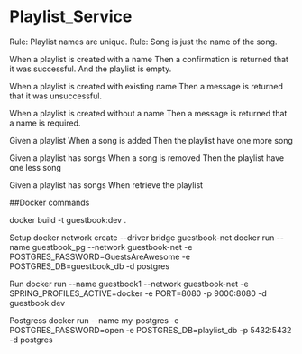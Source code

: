 # Playlist_Service

Rule: Playlist names are unique.
Rule: Song is just the name of the song.

When a playlist is created with a name
Then a confirmation is returned that it was successful.
And the playlist is empty.

When a playlist is created with existing name
Then a message is returned that it was unsuccessful.

When a playlist is created without a name
Then a message is returned that a name is required.

Given a playlist
When a song is added
Then the playlist have one more song

Given a playlist has songs
When a song is removed
Then the playlist have one less song

Given a playlist has songs
When retrieve the playlist


##Docker commands

docker build -t guestbook:dev .

Setup
docker network create --driver bridge guestbook-net
docker run --name guestbook_pg --network guestbook-net -e POSTGRES_PASSWORD=GuestsAreAwesome -e POSTGRES_DB=guestbook_db -d postgres

Run
docker run --name guestbook1 --network guestbook-net -e SPRING_PROFILES_ACTIVE=docker -e PORT=8080 -p 9000:8080 -d guestbook:dev

Postgress
docker run --name my-postgres -e POSTGRES_PASSWORD=open -e POSTGRES_DB=playlist_db -p 5432:5432 -d postgres